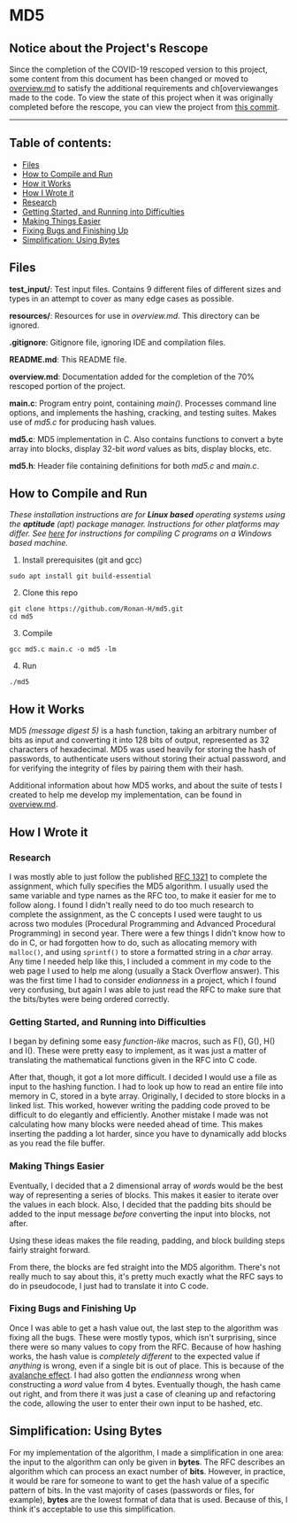 # MD5

## Notice about the Project's Rescope
Since the completion of the COVID-19 rescoped version to this project, some content from this document has been changed or moved to [overview.md](overview.md) to satisfy the additional requirements and ch[overviewanges made to the code. To view the state of this project when it was originally completed before the rescope, you can view the project from [this commit](https://github.com/Ronan-H/md5/tree/529d4e4dd5e3a538c371f1900ecb9e99d03659eb).

---

## Table of contents:
 * [Files](#files)
 * [How to Compile and Run](#how-to-compile-and-run)
 * [How it Works](#how-it-works)
 * [How I Wrote it](#how-i-wrote-it)
 * [Research](#research)
 * [Getting Started, and Running into Difficulties](#getting-started-and-running-into-difficulties)
 * [Making Things Easier](#making-things-easier)
 * [Fixing Bugs and Finishing Up](#fixing-bugs-and-finishing-up)
 * [Simplification: Using Bytes](#simplification:-using-bytes)

## Files
**test_input/**: Test input files. Contains 9 different files of different sizes and types in an attempt to cover as many edge cases as possible.

**resources/**: Resources for use in *overview.md*. This directory can be ignored.

**.gitignore**: Gitignore file, ignoring IDE and compilation files.

**README.md**: This README file.

**overview.md**: Documentation added for the completion of the 70% rescoped portion of the project.

**main.c**: Program entry point, containing *main()*. Processes command line options, and implements the hashing, cracking, and testing suites. Makes use of *md5.c* for producing hash values.

**md5.c**: MD5 implementation in C. Also contains functions to convert a byte array into blocks, display 32-bit *word* values as bits, display blocks, etc.

**md5.h**: Header file containing definitions for both *md5.c* and *main.c*.

## How to Compile and Run

*These installation instructions are for **Linux based** operating systems using the **aptitude** (apt) package manager. Instructions for other platforms may differ. See [here](https://docs.microsoft.com/en-us/cpp/build/walkthrough-compile-a-c-program-on-the-command-line?view=vs-2019) for instructions for compiling C programs on a Windows based machine.*

1. Install prerequisites (git and gcc)
```shell
sudo apt install git build-essential
```

2. Clone this repo
```shell
git clone https://github.com/Ronan-H/md5.git
cd md5
```

3. Compile
```shell
gcc md5.c main.c -o md5 -lm
```

4. Run
```shell
./md5
```

## How it Works

MD5 *(message digest 5)* is a hash function, taking an arbitrary number of bits as input and converting it into 128 bits of output, represented as 32 characters of hexadecimal. MD5 was used heavily for storing the hash of passwords, to authenticate users without storing their actual password, and for verifying the integrity of files by pairing them with their hash.

Additional information about how MD5 works, and about the suite of tests I created to help me develop my implementation, can be found in [overview.md](overview.md).

## How I Wrote it

### Research
I was mostly able to just follow the published [RFC 1321](https://www.ietf.org/rfc/rfc1321.txt) to complete the assignment, which fully specifies the MD5 algorithm. I usually used the same variable and type names as the RFC too, to make it easier for me to follow along. I found I didn't really need to do too much research to complete the assignment, as the C concepts I used were taught to us across two modules (Procedural Programming and Advanced Procedural Programming) in second year. There were a few things I didn't know how to do in C, or had forgotten how to do, such as allocating memory with ```malloc()```, and using ```sprintf()``` to store a formatted string in a *char* array. Any time I needed help like this, I included a comment in my code to the web page I used to help me along (usually a Stack Overflow answer). This was the first time I had to consider *endianness* in a project, which I found very confusing, but again I was able to just read the RFC to make sure that the bits/bytes were being ordered correctly.

### Getting Started, and Running into Difficulties
I began by defining some easy *function-like* macros, such as F(), G(), H() and I(). These were pretty easy to implement, as it was just a matter of translating the mathematical functions given in the RFC into C code.

After that, though, it got a lot more difficult. I decided I would use a file as input to the hashing function. I had to look up how to read an entire file into memory in C, stored in a byte array. Originally, I decided to store blocks in a linked list. This worked, however writing the padding code proved to be difficult to do elegantly and efficiently. Another mistake I made was not calculating how many blocks were needed ahead of time. This makes inserting the padding a lot harder, since you have to dynamically add blocks as you read the file buffer.

### Making Things Easier
Eventually, I decided that a 2 dimensional array of *word*s would be the best way of representing a series of blocks. This makes it easier to iterate over the values in each block. Also, I decided that the padding bits should be added to the input message *before* converting the input into blocks, not after.

Using these ideas makes the file reading, padding, and block building steps fairly straight forward.

From there, the blocks are fed straight into the MD5 algorithm. There's not really much to say about this, it's pretty much exactly what the RFC says to do in pseudocode, I just had to translate it into C code.

### Fixing Bugs and Finishing Up
Once I was able to get a hash value out, the last step to the algorithm was fixing all the bugs. These were mostly typos, which isn't surprising, since there were so many values to copy from the RFC. Because of how hashing works, the hash value is *completely different* to the expected value if *anything* is wrong, even if a single bit is out of place. This is because of the [avalanche effect](https://en.wikipedia.org/wiki/Avalanche_effect). I had also gotten the *endianness* wrong when constructing a *word* value from 4 bytes. Eventually though, the hash came out right, and from there it was just a case of cleaning up and refactoring the code, allowing the user to enter their own input to be hashed, etc.

## Simplification: Using Bytes
For my implementation of the algorithm, I made a simplification in one area: the input to the algorithm can only be given in **bytes**. The RFC describes an algorithm which can process an exact number of **bits**. However, in practice, it would be rare for someone to want to get the hash value of a specific pattern of bits. In the vast majority of cases (passwords or files, for example), **bytes** are the lowest format of data that is used. Because of this, I think it's acceptable to use this simplification.
